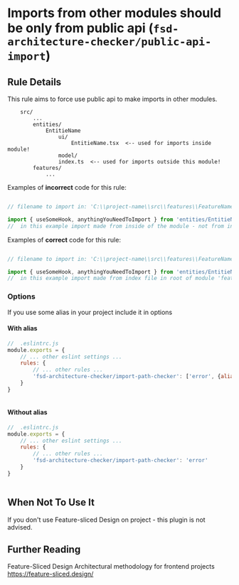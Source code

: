 # Imports from other modules should be only from public api (`fsd-architecture-checker/public-api-import`)

<!-- end auto-generated rule header -->


## Rule Details

This rule aims to force use public api to make imports in other modules.

```
    src/
        ...
        entities/
            EntitieName
                ui/
                    EntitieName.tsx  <-- used for imports inside module!
                model/
                index.ts  <-- used for imports outside this module!
        features/
            ...     

```

Examples of **incorrect** code for this rule:


```js

// filename to import in: 'C:\\project-name\\src\\features\\FeatureName\\ui\\FileName.tsx'

import { useSomeHook, anythingYouNeedToImport } from 'entities/EntitieName/api/fetchingFunction';
//  in this example import made from inside of the module - not from index file in root of module 'features/FeatureName'

```

Examples of **correct** code for this rule:

```js

// filename to import in: 'C:\\project-name\\src\\features\\FeatureName\\ui\\FileName.tsx'

import { useSomeHook, anythingYouNeedToImport } from 'entities/EntitieName';
//  in this example import made from index file in root of module 'features/FeatureName'


```

### Options

If you use some alias in your project include it in options
#### With alias

```js
//  .eslintrc.js
module.exports = {
	// ... other eslint settings ...
	rules: {
		// ... other rules ...
		'fsd-architecture-checker/import-path-checker': ['error', {alias: '@'}]
	}
}
    
```

#### Without alias

```js
//  .eslintrc.js
module.exports = {
	// ... other eslint settings ...
	rules: {
		// ... other rules ...
		'fsd-architecture-checker/import-path-checker': 'error'
	}
}
    
```

## When Not To Use It

If you don't use Feature-sliced Design on project - this plugin is not advised.

## Further Reading

Feature-Sliced Design
Architectural methodology for frontend projects
https://feature-sliced.design/